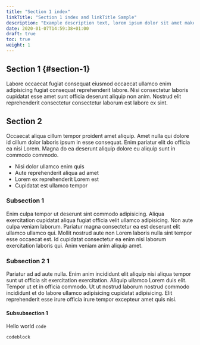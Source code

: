 ```yaml
---
title: "Section 1 index"
linkTitle: "Section 1 index and linkTitle Sample"
description: "Example description text, lorem ipsum dolor sit amet make it look good"
date: 2020-01-07T14:59:38+01:00
draft: true
toc: true
weight: 1
---
```


## Section 1 {#section-1}

Labore occaecat fugiat consequat eiusmod occaecat ullamco enim adipisicing fugiat consequat reprehenderit labore. Nisi consectetur laboris cupidatat esse amet sunt officia deserunt aliquip non anim. Nostrud elit reprehenderit consectetur consectetur laborum est labore ex sint.

## Section 2

Occaecat aliqua cillum tempor proident amet aliquip. Amet nulla qui dolore id cillum dolor laboris ipsum in esse consequat. Enim pariatur elit do officia ea nisi Lorem. Magna do ea deserunt aliquip dolore eu aliquip sunt in commodo commodo.


- Nisi dolor ullamco enim quis 
- Aute reprehenderit aliqua ad amet 
- Lorem ex reprehenderit Lorem est 
- Cupidatat est ullamco tempor 

### Subsection 1

Enim culpa tempor ut deserunt sint commodo adipisicing. Aliqua exercitation cupidatat aliqua fugiat officia velit ullamco adipisicing. Non aute culpa veniam laborum. Pariatur magna consectetur ea est deserunt elit ullamco ullamco qui. Mollit nostrud aute non Lorem laboris nulla sint tempor esse occaecat est. Id cupidatat consectetur ea enim nisi laborum exercitation laboris qui. Anim veniam anim aliquip amet.

### Subsection 2 1 

Pariatur ad ad aute nulla. Enim anim incididunt elit aliquip nisi aliqua tempor sunt ut officia sit exercitation exercitation. Aliquip ullamco Lorem duis elit. Tempor ut et in officia commodo. Ut ut nostrud laborum nostrud commodo incididunt et do labore ullamco adipisicing cupidatat adipisicing. Elit reprehenderit esse irure officia irure tempor excepteur amet quis nisi.

#### Subsubsection 1 

Hello world `code`

```shell
codeblock
```

